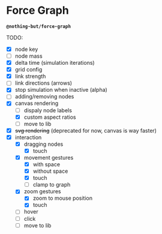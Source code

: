 # Force Graph

**`@nothing-but/force-graph`**

TODO:

-   [x] node key
-   [ ] node mass
-   [x] delta time (simulation iterations)
-   [x] grid config
-   [x] link strength
-   [ ] link directions (arrows)
-   [x] stop simulation when inactive (alpha)
-   [ ] adding/removing nodes
-   [x] canvas rendering
    -   [ ] dispaly node labels
    -   [x] custom aspect ratios
    -   [ ] move to lib
-   [x] ~~svg rendering~~ (deprecated for now, canvas is way faster)
-   [x] interaction
    -   [x] dragging nodes
        -   [x] touch
    -   [x] movement gestures
        -   [x] with space
        -   [x] without space
        -   [x] touch
        -   [ ] clamp to graph
    -   [x] zoom gestures
        -   [x] zoom to mouse position
        -   [x] touch
    -   [ ] hover
    -   [ ] click
    -   [ ] move to lib
